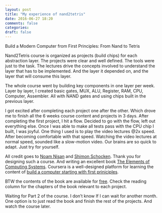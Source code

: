 ```yaml
---
layout: post
title: "My experience of nand2tetris"
date: 2016-06-27 18:20
comments: false
categories:
draft: false
---
```


Build a Modern Computer from First Principles: From Nand to Tetris

Nand2Tetris course is organized as projects (build chips) for each abstraction layer. The projects were clear and well defined. The tools were just to the task. The lectures drive the concepts involved to understand the layer that has to be implemented. And the layer it depended on, and the layer that will consume this layer.

The whole course went by building key components in one layer per week. Layer by layer, I created basic gates, MUX, ALU, Register, RAM, CPU, Computer, Assembler. All with NAND gates and using chips built in the previous layer.

I got excited after completing each project one after the other. Which drove me to finish all the 6 weeks course content and projects in 3 days. After completing the first project, I hit a flow. Decided to go with the flow, left out everything else. Once I was able to make all tests pass with the CPU chip I built, I was joyful. One thing I used is to play the video lectures @2x speed. After becoming comfortable with that speed. Watching the video lectures at normal speed, sounded like a slow-motion video. Our brains are so quick to adapt. Just try for yourself.

All credit goes to [Noam Nisan](http://www.cs.huji.ac.il/~noam) and [Shimon Schocken](http://shimonschocken.com/). Thank you for designing such a course. And writing an excellent book [The Elements of Computing Systems](http://www.amazon.com/Elements-Computing-Systems-Building-Principles/dp/0262640686/ref=ed_oe_p). Coursera is a well-designed platform for learning the content of [build a computer starting with first priniciples](https://www.coursera.org/learn/build-a-computer).

BTW the contents of the book are available for [free](http://www.nand2tetris.org/course.php). Check the reading column for the chapters of the book relevant to each project.

Waiting for Part 2 of the course. I don’t know If I can wait for another month. One option is to just read the book and finish the rest of the projects. And watch the course later.
